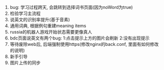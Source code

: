 1. bug: 学习过程跨天, 会跳转到选择词书页面(因为noWord为true)
2. 检验学习主流程
3. 说英文的识别率提升(基于音素)
4. 通用词典, 根据例句重建meaning items
5. russia的机器人游戏开始状态需要更像真人
6. bdc页面说英文有两个bug: 1:点击提示上方的图片会刷新 2:没有出现提示
7. 等待废除web后, 后端强制使用https(修改nginx的back.conf, 里面有如何修改的说明)
8. 新手引导
9. 图片上传的同步